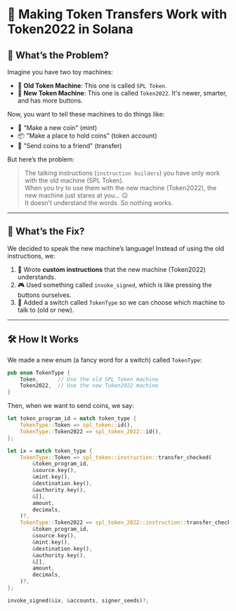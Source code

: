 # 🧸 Making Token Transfers Work with Token2022 in Solana

## 🐣 What’s the Problem?

Imagine you have two toy machines:

- 🧸 **Old Token Machine**: This one is called `SPL Token`.
- 🤖 **New Token Machine**: This one is called `Token2022`. It's newer, smarter, and has more buttons.

Now, you want to tell these machines to do things like:

- 🎁 "Make a new coin" (mint)
- 📦 "Make a place to hold coins" (token account)
- 💸 "Send coins to a friend" (transfer)

But here’s the problem:

> The talking instructions (`instruction builders`) you have only work with the old machine (SPL Token).  
> When you try to use them with the new machine (Token2022), the new machine just stares at you… 😐  
> It doesn’t understand the words. So nothing works.

---

## 🧠 What’s the Fix?

We decided to speak the new machine’s language! Instead of using the old instructions, we:

1. 📝 Wrote **custom instructions** that the new machine (Token2022) understands.
2. 🎮 Used something called `invoke_signed`, which is like pressing the buttons ourselves.
3. 🔄 Added a switch called `TokenType` so we can choose which machine to talk to (old or new).

---

## 🛠️ How It Works

We made a new enum (a fancy word for a switch) called `TokenType`:

```rust
pub enum TokenType {
    Token,      // Use the old SPL Token machine
    Token2022,  // Use the new Token2022 machine
}
```
Then, when we want to send coins, we say:
```rust
let token_program_id = match token_type {
    TokenType::Token => spl_token::id(),
    TokenType::Token2022 => spl_token_2022::id(),
};

let ix = match token_type {
    TokenType::Token => spl_token::instruction::transfer_checked(
        &token_program_id,
        &source.key(),
        &mint.key(),
        &destination.key(),
        &authority.key(),
        &[],
        amount,
        decimals,
    )?,
    TokenType::Token2022 => spl_token_2022::instruction::transfer_checked(
        &token_program_id,
        &source.key(),
        &mint.key(),
        &destination.key(),
        &authority.key(),
        &[],
        amount,
        decimals,
    )?,
};

invoke_signed(&ix, &accounts, signer_seeds)?;
